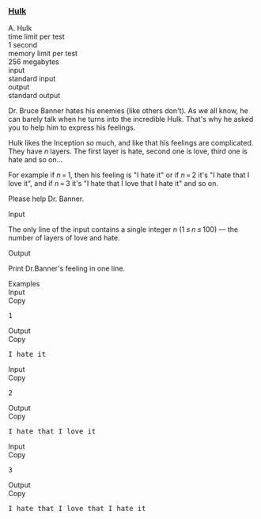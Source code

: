 <h3><a href="https://codeforces.com/contest/705/problem/A" target="_blank" rel="noopener noreferrer">Hulk</a></h3>
<div class="header"><div class="title">A. Hulk</div><div class="time-limit"><div class="property-title">time limit per test</div>1 second</div><div class="memory-limit"><div class="property-title">memory limit per test</div>256 megabytes</div><div class="input-file input-standard"><div class="property-title">input</div>standard input</div><div class="output-file output-standard"><div class="property-title">output</div>standard output</div></div><div><p>Dr. Bruce Banner hates his enemies (like others don't). As we all know, he can barely talk when he turns into the incredible Hulk. That's why he asked you to help him to express his feelings.</p><p>Hulk likes the Inception so much, and like that his feelings are complicated. They have <span class="tex-span"><i>n</i></span> layers. The first layer is hate, second one is love, third one is hate and so on...</p><p>For example if <span class="tex-span"><i>n</i> = 1</span>, then his feeling is "<span class="tex-font-style-tt">I hate it</span>" or if <span class="tex-span"><i>n</i> = 2</span> it's "<span class="tex-font-style-tt">I hate that I love it</span>", and if <span class="tex-span"><i>n</i> = 3</span> it's "<span class="tex-font-style-tt">I hate that I love that I hate it</span>" and so on.</p><p>Please help Dr. Banner.</p></div><div class="input-specification"><div class="section-title">Input</div><p>The only line of the input contains a single integer <span class="tex-span"><i>n</i></span> (<span class="tex-span">1 ≤ <i>n</i> ≤ 100</span>)&nbsp;— the number of layers of love and hate.</p></div><div class="output-specification"><div class="section-title">Output</div><p>Print Dr.Banner's feeling in one line.</p></div><div class="sample-tests"><div class="section-title">Examples</div><div class="sample-test"><div class="input"><div class="title">Input<div title="Copy" data-clipboard-target="#id0028376341346830414" id="id001439909718668434" class="input-output-copier">Copy</div></div><pre id="id0028376341346830414">1<br></pre></div><div class="output"><div class="title">Output<div title="Copy" data-clipboard-target="#id0032803168869938293" id="id008313399124744983" class="input-output-copier">Copy</div></div><pre id="id0032803168869938293">I hate it<br></pre></div><div class="input"><div class="title">Input<div title="Copy" data-clipboard-target="#id006463148753972864" id="id00057312309295248665" class="input-output-copier">Copy</div></div><pre id="id006463148753972864">2<br></pre></div><div class="output"><div class="title">Output<div title="Copy" data-clipboard-target="#id000318411160224632" id="id009411308720723999" class="input-output-copier">Copy</div></div><pre id="id000318411160224632">I hate that I love it<br></pre></div><div class="input"><div class="title">Input<div title="Copy" data-clipboard-target="#id004265967113865645" id="id009445632007376112" class="input-output-copier">Copy</div></div><pre id="id004265967113865645">3<br></pre></div><div class="output"><div class="title">Output<div title="Copy" data-clipboard-target="#id008482055989440711" id="id008310475332354479" class="input-output-copier">Copy</div></div><pre id="id008482055989440711">I hate that I love that I hate it<br></pre></div></div></div>
